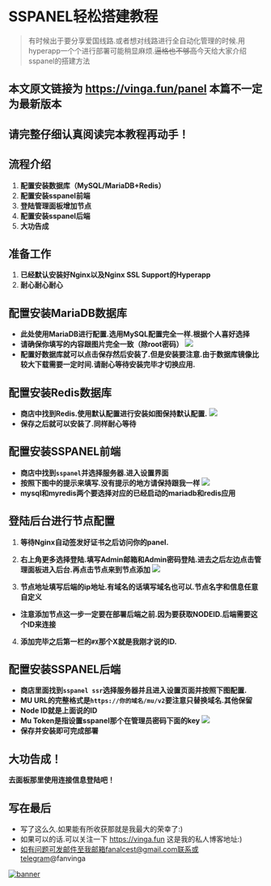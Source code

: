 # SSPANEL轻松搭建教程

> 有时候出于要分享爱国线路.或者想对线路进行全自动化管理的时候.用hyperapp一个个进行部署可能稍显麻烦.~~逼格也不够高~~今天给大家介绍sspanel的搭建方法

## 本文原文链接为 https://vinga.fun/panel 本篇不一定为最新版本

## 请完整仔细认真阅读完本教程再动手！

## 流程介绍

1. **配置安装数据库（MySQL/MariaDB+Redis）**
2. **配置安装sspanel前端**
3. **登陆管理面板增加节点**
4. **配置安装sspanel后端**
5. **大功告成**

## 准备工作

1. **已经默认安装好Nginx以及Nginx SSL Support的Hyperapp**
2. **耐心耐心耐心**

## 配置安装MariaDB数据库

* **此处使用MariaDB进行配置.选用MySQL配置完全一样.根据个人喜好选择**
* **请确保你填写的内容跟图片完全一致（除root密码）**
  ![](./images/panel-1.jpg)
* **配置好数据库就可以点击保存然后安装了.但是安装要注意.由于数据库镜像比较大下载需要一定时间.请耐心等待安装完毕才切换应用.**

## 配置安装Redis数据库

* **商店中找到Redis.使用默认配置进行安装如图保持默认配置.**
  ![](./images/panel-2.jpg)
* **保存之后就可以安装了.同样耐心等待**


## 配置安装SSPANEL前端

* **商店中找到`sspanel`并选择服务器.进入设置界面**
* **按照下图中的提示来填写.没有提示的地方请保持跟我一样**
  ![](./images/panel-3.jpg)
* **mysql和myredis两个要选择对应的已经启动的mariadb和redis应用**

## 登陆后台进行节点配置

1. **等待Nginx自动签发好证书之后访问你的panel.**
2. **右上角更多选择登陆.填写Admin邮箱和Admin密码登陆.进去之后左边点击管理面板进入后台.再点击节点来到节点添加**
   ![](./images/panel-4.jpg)

3. **节点地址填写后端的ip地址.有域名的话填写域名也可以.节点名字和信息任意自定义**
* **注意添加节点这一步一定要在部署后端之前.因为要获取NODEID.后端需要这个ID来连接**
4. **添加完毕之后第一栏的`#X`那个X就是我刚才说的ID.**

## 配置安装SSPANEL后端

* **商店里面找到`sspanel ssr`选择服务器并且进入设置页面并按照下图配置.**
* **MU URL的完整格式是`https://你的域名/mu/v2`要注意只替换域名.其他保留**
* **Node ID就是上面说的ID**
* **Mu Token是指设置sspanel那个在管理员密码下面的key**
  ![](./images/panel-5.jpg)
* **保存并安装即可完成部署**

## 大功告成！

**去面板那里使用连接信息登陆吧！**


## 写在最后

* 写了这么久.如果能有所收获那就是我最大的荣幸了:)
* 如果可以的话.可以关注一下 https://vinga.fun 这是我的私人博客地址:)
* 如有问题可发邮件至我邮箱fanalcest@gmail.com联系或telegram@fanvinga

<a href="https://vinga.fun"><img src="https://d.unlimit.fun/design/banner.png" alt="banner" target="_blank"></a>
